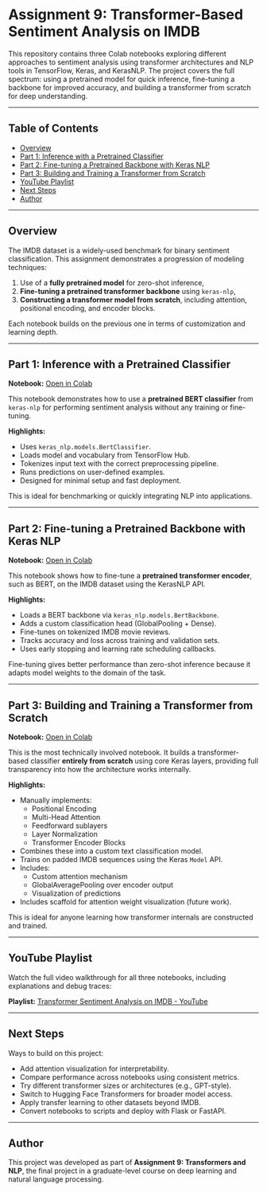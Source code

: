 # Assignment 9: Transformer-Based Sentiment Analysis on IMDB

This repository contains three Colab notebooks exploring different approaches to sentiment analysis using transformer architectures and NLP tools in TensorFlow, Keras, and KerasNLP. The project covers the full spectrum: using a pretrained model for quick inference, fine-tuning a backbone for improved accuracy, and building a transformer from scratch for deep understanding.

---

## Table of Contents

- [Overview](#overview)
- [Part 1: Inference with a Pretrained Classifier](#part-1-inference-with-a-pretrained-classifier)
- [Part 2: Fine-tuning a Pretrained Backbone with Keras NLP](#part-2-fine-tuning-a-pretrained-backbone-with-keras-nlp)
- [Part 3: Building and Training a Transformer from Scratch](#part-3-building-and-training-a-transformer-from-scratch)
- [YouTube Playlist](#youtube-playlist)
- [Next Steps](#next-steps)
- [Author](#author)

---

## Overview

The IMDB dataset is a widely-used benchmark for binary sentiment classification. This assignment demonstrates a progression of modeling techniques:

1. Use of a **fully pretrained model** for zero-shot inference,
2. **Fine-tuning a pretrained transformer backbone** using `keras-nlp`,
3. **Constructing a transformer model from scratch**, including attention, positional encoding, and encoder blocks.

Each notebook builds on the previous one in terms of customization and learning depth.

---

## Part 1: Inference with a Pretrained Classifier

**Notebook:** [Open in Colab](https://colab.research.google.com/drive/1r0iPvonevckTjL3dBJpKRaQaS194LjnN?usp=sharing)

This notebook demonstrates how to use a **pretrained BERT classifier** from `keras-nlp` for performing sentiment analysis without any training or fine-tuning.

**Highlights:**
- Uses `keras_nlp.models.BertClassifier`.
- Loads model and vocabulary from TensorFlow Hub.
- Tokenizes input text with the correct preprocessing pipeline.
- Runs predictions on user-defined examples.
- Designed for minimal setup and fast deployment.

This is ideal for benchmarking or quickly integrating NLP into applications.

---

## Part 2: Fine-tuning a Pretrained Backbone with Keras NLP

**Notebook:** [Open in Colab](https://colab.research.google.com/drive/1jcVVO27-cOZcKPZ-rTUnNBsN2K73vFTB?usp=sharing)

This notebook shows how to fine-tune a **pretrained transformer encoder**, such as BERT, on the IMDB dataset using the KerasNLP API.

**Highlights:**
- Loads a BERT backbone via `keras_nlp.models.BertBackbone`.
- Adds a custom classification head (GlobalPooling + Dense).
- Fine-tunes on tokenized IMDB movie reviews.
- Tracks accuracy and loss across training and validation sets.
- Uses early stopping and learning rate scheduling callbacks.

Fine-tuning gives better performance than zero-shot inference because it adapts model weights to the domain of the task.

---

## Part 3: Building and Training a Transformer from Scratch

**Notebook:** [Open in Colab](https://colab.research.google.com/drive/1OSK_J5yyTsryyC5bPg_KopgwCC6cxzfK?usp=sharing)

This is the most technically involved notebook. It builds a transformer-based classifier **entirely from scratch** using core Keras layers, providing full transparency into how the architecture works internally.

**Highlights:**
- Manually implements:
  - Positional Encoding
  - Multi-Head Attention
  - Feedforward sublayers
  - Layer Normalization
  - Transformer Encoder Blocks
- Combines these into a custom text classification model.
- Trains on padded IMDB sequences using the Keras `Model` API.
- Includes:
  - Custom attention mechanism
  - GlobalAveragePooling over encoder output
  - Visualization of predictions
- Includes scaffold for attention weight visualization (future work).

This is ideal for anyone learning how transformer internals are constructed and trained.

---

## YouTube Playlist

Watch the full video walkthrough for all three notebooks, including explanations and debug traces:

**Playlist:** [Transformer Sentiment Analysis on IMDB - YouTube](https://www.youtube.com/playlist?list=YOUR_PLAYLIST_ID_HERE)

---

## Next Steps

Ways to build on this project:

- Add attention visualization for interpretability.
- Compare performance across notebooks using consistent metrics.
- Try different transformer sizes or architectures (e.g., GPT-style).
- Switch to Hugging Face Transformers for broader model access.
- Apply transfer learning to other datasets beyond IMDB.
- Convert notebooks to scripts and deploy with Flask or FastAPI.

---


## Author

This project was developed as part of **Assignment 9: Transformers and NLP**, the final project in a graduate-level course on deep learning and natural language processing.
